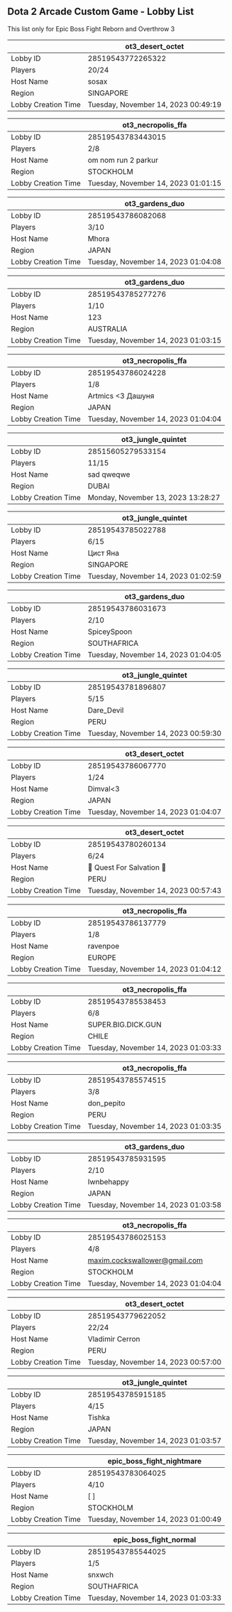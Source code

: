 ## Dota 2 Arcade Custom Game - Lobby List

This list only for Epic Boss Fight Reborn and Overthrow 3

|  | ot3_desert_octet |
| ------ | ------ |
| Lobby ID | 28519543772265322 |
| Players | 20/24 |
| Host Name | sosax |
| Region | SINGAPORE |
| Lobby Creation Time | Tuesday, November 14, 2023 00:49:19 |


|  | ot3_necropolis_ffa |
| ------ | ------ |
| Lobby ID | 28519543783443015 |
| Players | 2/8 |
| Host Name | om nom run 2 parkur |
| Region | STOCKHOLM |
| Lobby Creation Time | Tuesday, November 14, 2023 01:01:15 |


|  | ot3_gardens_duo |
| ------ | ------ |
| Lobby ID | 28519543786082068 |
| Players | 3/10 |
| Host Name | Mhora |
| Region | JAPAN |
| Lobby Creation Time | Tuesday, November 14, 2023 01:04:08 |


|  | ot3_gardens_duo |
| ------ | ------ |
| Lobby ID | 28519543785277276 |
| Players | 1/10 |
| Host Name | 123 |
| Region | AUSTRALIA |
| Lobby Creation Time | Tuesday, November 14, 2023 01:03:15 |


|  | ot3_necropolis_ffa |
| ------ | ------ |
| Lobby ID | 28519543786024228 |
| Players | 1/8 |
| Host Name | Artmics <3 Дашуня |
| Region | JAPAN |
| Lobby Creation Time | Tuesday, November 14, 2023 01:04:04 |


|  | ot3_jungle_quintet |
| ------ | ------ |
| Lobby ID | 28515605279533154 |
| Players | 11/15 |
| Host Name | sad qweqwe |
| Region | DUBAI |
| Lobby Creation Time | Monday, November 13, 2023 13:28:27 |


|  | ot3_jungle_quintet |
| ------ | ------ |
| Lobby ID | 28519543785022788 |
| Players | 6/15 |
| Host Name | Цист Яна |
| Region | SINGAPORE |
| Lobby Creation Time | Tuesday, November 14, 2023 01:02:59 |


|  | ot3_gardens_duo |
| ------ | ------ |
| Lobby ID | 28519543786031673 |
| Players | 2/10 |
| Host Name | SpiceySpoon |
| Region | SOUTHAFRICA |
| Lobby Creation Time | Tuesday, November 14, 2023 01:04:05 |


|  | ot3_jungle_quintet |
| ------ | ------ |
| Lobby ID | 28519543781896807 |
| Players | 5/15 |
| Host Name | Dare_Devil |
| Region | PERU |
| Lobby Creation Time | Tuesday, November 14, 2023 00:59:30 |


|  | ot3_desert_octet |
| ------ | ------ |
| Lobby ID | 28519543786067770 |
| Players | 1/24 |
| Host Name | Dimval<3 |
| Region | JAPAN |
| Lobby Creation Time | Tuesday, November 14, 2023 01:04:07 |


|  | ot3_desert_octet |
| ------ | ------ |
| Lobby ID | 28519543780260134 |
| Players | 6/24 |
| Host Name |  Quest For Salvation  |
| Region | PERU |
| Lobby Creation Time | Tuesday, November 14, 2023 00:57:43 |


|  | ot3_necropolis_ffa |
| ------ | ------ |
| Lobby ID | 28519543786137779 |
| Players | 1/8 |
| Host Name | ravenpoe |
| Region | EUROPE |
| Lobby Creation Time | Tuesday, November 14, 2023 01:04:12 |


|  | ot3_necropolis_ffa |
| ------ | ------ |
| Lobby ID | 28519543785538453 |
| Players | 6/8 |
| Host Name | SUPER.BIG.DICK.GUN |
| Region | CHILE |
| Lobby Creation Time | Tuesday, November 14, 2023 01:03:33 |


|  | ot3_necropolis_ffa |
| ------ | ------ |
| Lobby ID | 28519543785574515 |
| Players | 3/8 |
| Host Name | don_pepito |
| Region | PERU |
| Lobby Creation Time | Tuesday, November 14, 2023 01:03:35 |


|  | ot3_gardens_duo |
| ------ | ------ |
| Lobby ID | 28519543785931595 |
| Players | 2/10 |
| Host Name | Iwnbehappy |
| Region | JAPAN |
| Lobby Creation Time | Tuesday, November 14, 2023 01:03:58 |


|  | ot3_necropolis_ffa |
| ------ | ------ |
| Lobby ID | 28519543786025153 |
| Players | 4/8 |
| Host Name | maxim.cockswallower@gmail.com |
| Region | STOCKHOLM |
| Lobby Creation Time | Tuesday, November 14, 2023 01:04:04 |


|  | ot3_desert_octet |
| ------ | ------ |
| Lobby ID | 28519543779622052 |
| Players | 22/24 |
| Host Name | Vladimir Cerron |
| Region | PERU |
| Lobby Creation Time | Tuesday, November 14, 2023 00:57:00 |


|  | ot3_jungle_quintet |
| ------ | ------ |
| Lobby ID | 28519543785915185 |
| Players | 4/15 |
| Host Name | Tishka |
| Region | JAPAN |
| Lobby Creation Time | Tuesday, November 14, 2023 01:03:57 |


|  | epic_boss_fight_nightmare |
| ------ | ------ |
| Lobby ID | 28519543783064025 |
| Players | 4/10 |
| Host Name | [                         ] |
| Region | STOCKHOLM |
| Lobby Creation Time | Tuesday, November 14, 2023 01:00:49 |


|  | epic_boss_fight_normal |
| ------ | ------ |
| Lobby ID | 28519543785544025 |
| Players | 1/5 |
| Host Name | snxwch |
| Region | SOUTHAFRICA |
| Lobby Creation Time | Tuesday, November 14, 2023 01:03:33 |


